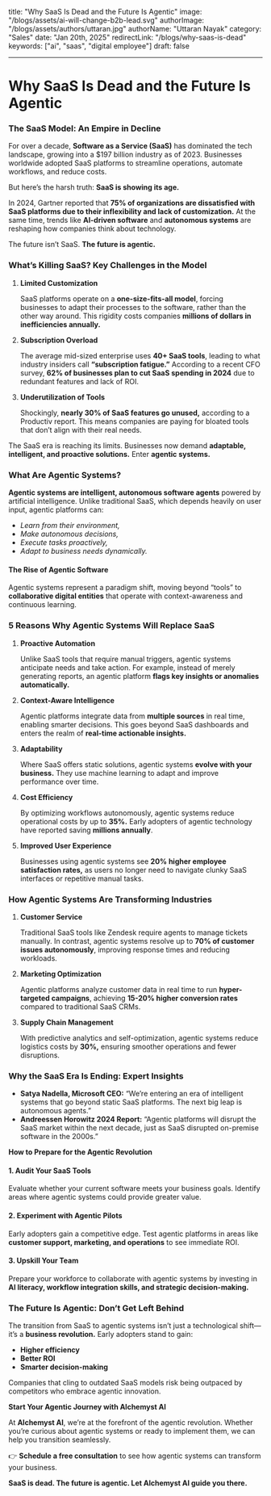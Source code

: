 title: "Why SaaS Is Dead and the Future Is Agentic"
image: "/blogs/assets/ai-will-change-b2b-lead.svg"
authorImage: "/blogs/assets/authors/uttaran.jpg"
authorName: "Uttaran Nayak"
category: "Sales"
date: "Jan 20th, 2025"
redirectLink: "/blogs/why-saas-is-dead"
keywords: ["ai", "saas", "digital employee"]
draft: false

---

# **Why SaaS Is Dead and the Future Is Agentic**

### **The SaaS Model: An Empire in Decline**

For over a decade, **Software as a Service (SaaS)** has dominated the tech landscape, growing into a $197 billion industry as of 2023. Businesses worldwide adopted SaaS platforms to streamline operations, automate workflows, and reduce costs.

But here’s the harsh truth: **SaaS is showing its age.**

In 2024, Gartner reported that **75% of organizations are dissatisfied with SaaS platforms due to their inflexibility and lack of customization.** At the same time, trends like **AI-driven software** and **autonomous systems** are reshaping how companies think about technology.

The future isn’t SaaS. **The future is agentic.**

### **What’s Killing SaaS? Key Challenges in the Model**

1. **Limited Customization**
    
    SaaS platforms operate on a **one-size-fits-all model**, forcing businesses to adapt their processes to the software, rather than the other way around. This rigidity costs companies **millions of dollars in inefficiencies annually.**
    
2. **Subscription Overload**
    
    The average mid-sized enterprise uses **40+ SaaS tools**, leading to what industry insiders call **“subscription fatigue.”** According to a recent CFO survey, **62% of businesses plan to cut SaaS spending in 2024** due to redundant features and lack of ROI.
    
3. **Underutilization of Tools**
    
    Shockingly, **nearly 30% of SaaS features go unused,** according to a Productiv report. This means companies are paying for bloated tools that don’t align with their real needs.
    

The SaaS era is reaching its limits. Businesses now demand **adaptable, intelligent, and proactive solutions.** Enter **agentic systems.**

### **What Are Agentic Systems?**

**Agentic systems are intelligent, autonomous software agents** powered by artificial intelligence. Unlike traditional SaaS, which depends heavily on user input, agentic platforms can:

- *Learn from their environment,*
- *Make autonomous decisions,*
- *Execute tasks proactively,*
- *Adapt to business needs dynamically.*

#### **The Rise of Agentic Software**

Agentic systems represent a paradigm shift, moving beyond “tools” to **collaborative digital entities** that operate with context-awareness and continuous learning.

### **5 Reasons Why Agentic Systems Will Replace SaaS**

1. **Proactive Automation**
    
    Unlike SaaS tools that require manual triggers, agentic systems anticipate needs and take action. For example, instead of merely generating reports, an agentic platform **flags key insights or anomalies automatically.**
    
2. **Context-Aware Intelligence**
    
    Agentic platforms integrate data from **multiple sources** in real time, enabling smarter decisions. This goes beyond SaaS dashboards and enters the realm of **real-time actionable insights.**
    
3. **Adaptability**
    
    Where SaaS offers static solutions, agentic systems **evolve with your business.** They use machine learning to adapt and improve performance over time.
    
4. **Cost Efficiency**
    
    By optimizing workflows autonomously, agentic systems reduce operational costs by up to **35%.** Early adopters of agentic technology have reported saving **millions annually**.
    
5. **Improved User Experience**
    
    Businesses using agentic systems see **20% higher employee satisfaction rates,** as users no longer need to navigate clunky SaaS interfaces or repetitive manual tasks.
    

### **How Agentic Systems Are Transforming Industries**

1. **Customer Service**
    
    Traditional SaaS tools like Zendesk require agents to manage tickets manually. In contrast, agentic systems resolve up to **70% of customer issues autonomously**, improving response times and reducing workloads.
    
2. **Marketing Optimization**
    
    Agentic platforms analyze customer data in real time to run **hyper-targeted campaigns**, achieving **15-20% higher conversion rates** compared to traditional SaaS CRMs.
    
3. **Supply Chain Management**
    
    With predictive analytics and self-optimization, agentic systems reduce logistics costs by **30%,** ensuring smoother operations and fewer disruptions.
    

### **Why the SaaS Era Is Ending: Expert Insights**

- **Satya Nadella, Microsoft CEO:** “We’re entering an era of intelligent systems that go beyond static SaaS platforms. The next big leap is autonomous agents.”
- **Andreessen Horowitz 2024 Report:** “Agentic platforms will disrupt the SaaS market within the next decade, just as SaaS disrupted on-premise software in the 2000s.”

**How to Prepare for the Agentic Revolution**

#### **1. Audit Your SaaS Tools**

Evaluate whether your current software meets your business goals. Identify areas where agentic systems could provide greater value.

#### **2. Experiment with Agentic Pilots**

Early adopters gain a competitive edge. Test agentic platforms in areas like **customer support, marketing, and operations** to see immediate ROI.

#### **3. Upskill Your Team**

Prepare your workforce to collaborate with agentic systems by investing in **AI literacy, workflow integration skills, and strategic decision-making.**

### **The Future Is Agentic: Don’t Get Left Behind**

The transition from SaaS to agentic systems isn’t just a technological shift—it’s a **business revolution.** Early adopters stand to gain:

- **Higher efficiency**
- **Better ROI**
- **Smarter decision-making**

Companies that cling to outdated SaaS models risk being outpaced by competitors who embrace agentic innovation.

**Start Your Agentic Journey with Alchemyst AI**

At **Alchemyst AI**, we’re at the forefront of the agentic revolution. Whether you’re curious about agentic systems or ready to implement them, we can help you transition seamlessly.

👉 **Schedule a free consultation** to see how agentic systems can transform your business.

**SaaS is dead. The future is agentic. Let Alchemyst AI guide you there.**